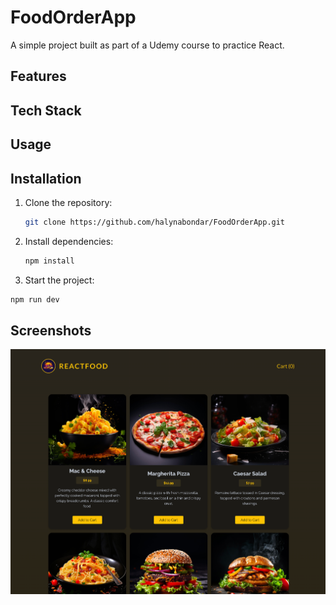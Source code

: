 # FoodOrderApp

A simple project built as part of a Udemy course to practice React.

## Features

## Tech Stack

## Usage

## Installation

1. Clone the repository:
   ```bash
   git clone https://github.com/halynabondar/FoodOrderApp.git
   ```

2. Install dependencies:
   ```bash
   npm install
   ```

3.	Start the project:
   ```bash
   npm run dev
   ```

## Screenshots

![screenshot.png](src/assets/screenshot.png)